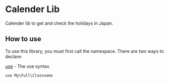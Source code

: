 # Calender Lib

Calender lib to get and check the holidays in Japan.

## How to use

To use this library, you must first call the namespace. There are two ways to declare:

[use](https://www.php.net/manual/en/language.namespaces.importing.php) - The use syntax.

```
use My\Full\Classname
```
